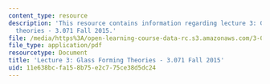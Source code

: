 ```yaml
---
content_type: resource
description: 'This resource contains information regarding lecture 3: Glass forming
  theories - 3.071 Fall 2015.'
file: /media/https%3A/open-learning-course-data-rc.s3.amazonaws.com/3-071-amorphous-materials-fall-2015/11e638bcfa158b75e2c775ce38d5dc24_MIT3_071F15_Lecture3.pdf
file_type: application/pdf
resourcetype: Document
title: 'Lecture 3: Glass Forming Theories - 3.071 Fall 2015'
uid: 11e638bc-fa15-8b75-e2c7-75ce38d5dc24
---
```

